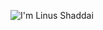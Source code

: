 ![I'm Linus Shaddai](https://user-images.githubusercontent.com/54178270/200519138-6616a12b-c963-4741-bd08-7a3f016459d2.gif)
<!--
**Linushaddai99/Linushaddai99** is a ✨ _special_ ✨ repository because its `README.md` (this file) appears on your GitHub profile.

Here are some ideas to get you started:

- 🔭 I’m currently working on ...
- 🌱 I’m currently learning ...

- 👯 I’m looking to collaborate on ...
- 🤔 I’m looking for help with ...
- 💬 Ask me about ...
- 📫 How to reach me: ...
- 😄 Pronouns: ...
- ⚡ Fun fact: ...
-->


